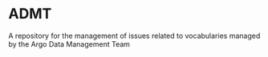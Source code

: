 # ADMT
A repository for the management of issues related to vocabularies managed by the Argo Data Management Team
